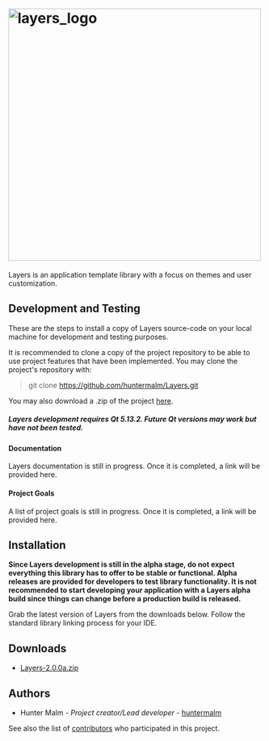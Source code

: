 # <img src="https://github.com/huntermalm/Layers/blob/main/layers_logo_w_text.svg?raw=true" alt="layers_logo" width="500"/>

Layers is an application template library with a focus on themes and user customization.

## Development and Testing

These are the steps to install a copy of Layers source-code on your local machine for development and testing purposes.

It is recommended to clone a copy of the project repository to be able to use project features that have been implemented.  You may clone the project's repository with:

> git clone https://github.com/huntermalm/Layers.git

You may also download a .zip of the project [here](https://github.com/huntermalm/Layers/archive/main.zip).

##### Layers development requires Qt 5.13.2.  Future Qt versions may work but have not been tested.

#### Documentation

Layers documentation is still in progress.  Once it is completed, a link will be provided here.

#### Project Goals

A list of project goals is still in progress.  Once it is completed, a link will be provided here.

## Installation

**Since Layers development is still in the alpha stage, do not expect everything this library has to offer to be stable or functional. Alpha releases are provided for developers to test library functionality. It is not recommended to start developing your application with a Layers alpha build since things can change before a production build is released.**

Grab the latest version of Layers from the downloads below.  Follow the standard library linking process for your IDE.

## Downloads
* [Layers-2.0.0a.zip](https://github.com/huntermalm/Layers/releases/download/2.0.0a/Layers-2.0.0a.zip)

## Authors

* Hunter Malm - *Project creator/Lead developer* - [huntermalm](https://github.com/huntermalm)

See also the list of [contributors](https://github.com/huntermalm/Layers/contributors) who participated in this project.
